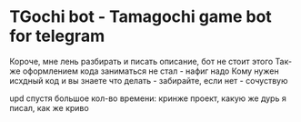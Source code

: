 # TGochi bot - Tamagochi game bot for telegram

Короче, мне лень разбирать и писать описание, бот не стоит этого
Так-же оформлением кода заниматься не стал - нафиг надо
Кому нужен исхдный код и вы знаете что делать - забирайте, если нет - сочуствую

upd спустя большое кол-во времени:
кринже проект, какую же дурь я писал, как же криво
